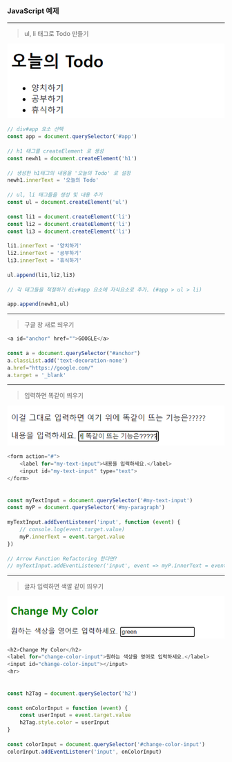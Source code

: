 ### JavaScript 예제

-----

> ul, li 태그로 Todo 만들기

![image-20220427215052664](JavaScript예제.assets/image-20220427215052664.png)

```js
// div#app 요소 선택
const app = document.querySelector('#app')

// h1 태그를 createElement 로 생성
const newh1 = document.createElement('h1')

// 생성한 h1태그의 내용을 '오늘의 Todo' 로 설정
newh1.innerText = '오늘의 Todo'

// ul, li 태그들을 생성 및 내용 추가
const ul = document.createElement('ul')

const li1 = document.createElement('li')
const li2 = document.createElement('li')
const li3 = document.createElement('li')

li1.innerText = '양치하기'
li2.innerText = '공부하기'
li3.innerText = '휴식하기'

ul.append(li1,li2,li3)

// 각 태그들을 적절하기 div#app 요소에 자식요소로 추가. (#app > ul > li)

app.append(newh1,ul)
```



----



> 구글 창 새로 띄우기

```js
<a id="anchor" href="">GOOGLE</a>

const a = document.querySelector("#anchor")
a.classList.add('text-decoration-none')
a.href="https://google.com/"
a.target = '_blank'
```



----



> 입력하면 똑같이 띄우기

![image-20220427215249988](JavaScript예제.assets/image-20220427215249988.png)

```js
<form action="#">
    <label for="my-text-input">내용을 입력하세요.</label>
	<input id="my-text-input" type="text">
</form>


const myTextInput = document.querySelector('#my-text-input')
const myP = document.querySelector('#my-paragraph')

myTextInput.addEventListener('input', function (event) {
    // console.log(event.target.value)
    myP.innerText = event.target.value
})

// Arrow Function Refactoring 한다면?
// myTextInput.addEventListener('input', event => myP.innerText = event.target.value)
```



----



> 글자 입력하면 색깔 같이 띄우기

![image-20220427215316196](JavaScript예제.assets/image-20220427215316196.png)

```js
<h2>Change My Color</h2>
<label for="change-color-input">원하는 색상을 영어로 입력하세요.</label>
<input id="change-color-input"></input>
<hr>
      
    
const h2Tag = document.querySelector('h2')

const onColorInput = function (event) {
    const userInput = event.target.value
    h2Tag.style.color = userInput
}

const colorInput = document.querySelector('#change-color-input')
colorInput.addEventListener('input', onColorInput)
```

